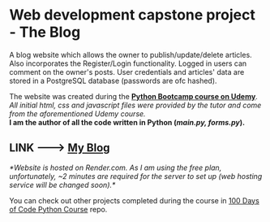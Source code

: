 # Web development capstone project - The Blog

A blog website which allows the owner to publish/update/delete articles. Also incorporates the Register/Login functionality. Logged in users can comment on the owner's posts. 
User credentials and articles' data are stored in a PostgreSQL database (passwords are ofc hashed).

The website was created during the [**Python Bootcamp course on Udemy**](https://www.udemy.com/course/100-days-of-code "https://www.udemy.com/course/100-days-of-code").  
_All initial html, css and javascript files were provided by the tutor and come from the aforementioned Udemy course._  
**I am the author of all the code written in Python (_main.py, forms.py_).**

## LINK ---> [**My Blog**](https://blog-webpage-flask.onrender.com/ "https://blog-webpage-flask.onrender.com/")

*\*Website is hosted on Render.com. As I am using the free plan, unfortunately, ~2 minutes are required for the server to set up (web hosting service will be changed soon).\**

You can check out other projects completed during the course in [100 Days of Code Python Course](https://github.com/22skowron/100-Days-of-Code-Python-Course "https://github.com/22skowron/100-Days-of-Code-Python-Course") repo.
